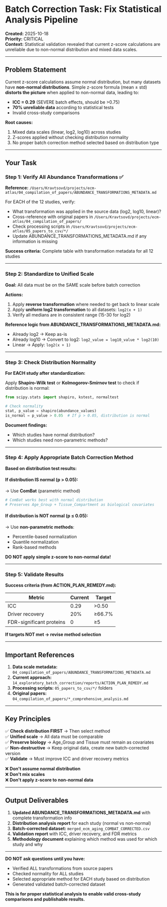 # Batch Correction Task: Fix Statistical Analysis Pipeline

**Created:** 2025-10-18  
**Priority:** CRITICAL  
**Context:** Statistical validation revealed that current z-score calculations are unreliable due to non-normal distribution and mixed data scales.

---

## Problem Statement

Current z-score calculations assume normal distribution, but many datasets have **non-normal distributions**. Simple z-score formula (mean ± std) **distorts the picture** when applied to non-normal data, leading to:
- **ICC = 0.29** (SEVERE batch effects, should be >0.75)
- **70% unreliable data** according to statistical tests
- Invalid cross-study comparisons

**Root causes:**
1. Mixed data scales (linear, log2, log10) across studies
2. Z-scores applied without checking distribution normality
3. No proper batch correction method selected based on distribution type

---

## Your Task

### Step 1: Verify All Abundance Transformations ✅ 

**Reference:** `/Users/Kravtsovd/projects/ecm-atlas/04_compilation_of_papers/ABUNDANCE_TRANSFORMATIONS_METADATA.md`

For EACH of the 12 studies, verify:
- What transformation was applied in the source data (log2, log10, linear)?
- Cross-reference with original papers in `/Users/Kravtsovd/projects/ecm-atlas/04_compilation_of_papers/`
- Check processing scripts in `/Users/Kravtsovd/projects/ecm-atlas/05_papers_to_csv/*/`
- Update ABUNDANCE_TRANSFORMATIONS_METADATA.md if any information is missing

**Success criteria:** Complete table with transformation metadata for all 12 studies

---

### Step 2: Standardize to Unified Scale

**Goal:** All data must be on the SAME scale before batch correction

**Actions:**
1. Apply **reverse transformation** where needed to get back to linear scale
2. Apply **uniform log2 transformation** to all datasets: `log2(x + 1)`
3. Verify all medians are in consistent range (15-30 for log2)

**Reference logic from ABUNDANCE_TRANSFORMATIONS_METADATA.md:**
- Already log2 → Keep as-is
- Already log10 → Convert to log2: `log2_value = log10_value * log2(10)`
- Linear → Apply: `log2(x + 1)`

---

### Step 3: Check Distribution Normality

**For EACH study after standardization:**

Apply **Shapiro-Wilk test** or **Kolmogorov-Smirnov test** to check if distribution is normal:

```python
from scipy.stats import shapiro, kstest, normaltest

# Check normality
stat, p_value = shapiro(abundance_values)
is_normal = p_value > 0.05  # If p > 0.05, distribution is normal
```

**Document findings:**
- Which studies have normal distribution?
- Which studies need non-parametric methods?

---

### Step 4: Apply Appropriate Batch Correction Method

**Based on distribution test results:**

#### If distribution IS normal (p > 0.05):
→ Use **ComBat** (parametric method)
```python
# ComBat works best with normal distribution
# Preserves Age_Group + Tissue_Compartment as biological covariates
```

#### If distribution is NOT normal (p ≤ 0.05):
→ Use **non-parametric methods**:
- Percentile-based normalization
- Quantile normalization
- Rank-based methods

**DO NOT apply simple z-score to non-normal data!**

---

### Step 5: Validate Results

**Success criteria (from ACTION_PLAN_REMEDY.md):**

| Metric | Current | Target |
|--------|---------|--------|
| ICC | 0.29 | >0.50 |
| Driver recovery | 20% | ≥66.7% |
| FDR-significant proteins | 0 | ≥5 |

**If targets NOT met → revise method selection**

---

## Important References

1. **Data scale metadata:** `04_compilation_of_papers/ABUNDANCE_TRANSFORMATIONS_METADATA.md`
2. **Current approach:** `14_exploratory_batch_correction/reports/ACTION_PLAN_REMEDY.md`
3. **Processing scripts:** `05_papers_to_csv/*/` folders
4. **Original papers:** `04_compilation_of_papers/*_comprehensive_analysis.md`

---

## Key Principles

✅ **Check distribution FIRST** → Then select method  
✅ **Unified scale** → All data must be comparable  
✅ **Preserve biology** → Age_Group and Tissue must remain as covariates  
✅ **Non-destructive** → Keep original data, create new batch-corrected version  
✅ **Validate** → Must improve ICC and driver recovery metrics  

❌ **Don't assume normal distribution**  
❌ **Don't mix scales**  
❌ **Don't apply z-score to non-normal data**  

---

## Output Deliverables

1. **Updated ABUNDANCE_TRANSFORMATIONS_METADATA.md** with complete transformation info
2. **Distribution analysis report** for each study (normal vs non-normal)
3. **Batch-corrected dataset:** `merged_ecm_aging_COMBAT_CORRECTED.csv`
4. **Validation report** with ICC, driver recovery, and FDR metrics
5. **Methodology document** explaining which method was used for which study and why

---

**DO NOT ask questions until you have:**
- Verified ALL transformations from source papers
- Checked normality for ALL studies  
- Selected appropriate method for EACH study based on distribution
- Generated validated batch-corrected dataset

**This is for proper statistical analysis to enable valid cross-study comparisons and publishable results.**

